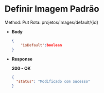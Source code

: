 # Definir Imagem Padrão

Method: Put
Rota: projetos/images/default/{id}

- **Body**

    ```json
    {
    	"isDefault":boolean
    }
    ```

- **Response**

    **200 - OK**

    ```json
    {
      "status": "Modificado com Sucesso"
    }
    ```